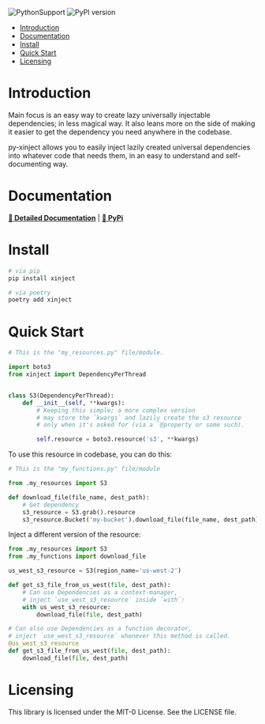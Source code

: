 ![PythonSupport](https://img.shields.io/static/v1?label=python&message=%203.8|%203.9|%203.10&color=blue?style=flat-square&logo=python)
![PyPI version](https://badge.fury.io/py/xinject.svg?)

- [Introduction](#introduction)
- [Documentation](#documentation)
- [Install](#install)
- [Quick Start](#quick-start)
- [Licensing](#licensing)

# Introduction

Main focus is an easy way to create lazy universally injectable dependencies;
in less magical way. It also leans more on the side of making it easier to get
the dependency you need anywhere in the codebase.

py-xinject allows you to easily inject lazily created universal dependencies into whatever code that needs them,
in an easy to understand and self-documenting way.

# Documentation

**[📄 Detailed Documentation](https://xyngular.github.io/py-xinject/latest/)** | **[🐍 PyPi](https://pypi.org/project/xinject/)**

# Install

```bash
# via pip
pip install xinject

# via poetry
poetry add xinject
```

# Quick Start

```python
# This is the "my_resources.py" file/module.

import boto3
from xinject import DependencyPerThread


class S3(DependencyPerThread):
    def __init__(self, **kwargs):
        # Keeping this simple; a more complex version
        # may store the `kwargs` and lazily create the s3 resource
        # only when it's asked for (via a `@property or some such).

        self.resource = boto3.resource('s3', **kwargs)
```

To use this resource in codebase, you can do this:

```python
# This is the "my_functions.py" file/module

from .my_resources import S3

def download_file(file_name, dest_path):
    # Get dependency
    s3_resource = S3.grab().resource
    s3_resource.Bucket('my-bucket').download_file(file_name, dest_path)
```

Inject a different version of the resource:

```python
from .my_resources import S3
from .my_functions import download_file

us_west_s3_resource = S3(region_name='us-west-2')

def get_s3_file_from_us_west(file, dest_path):
    # Can use Dependencies as a context-manager,
    # inject `use_west_s3_resource` inside `with`:
    with us_west_s3_resource:
        download_file(file, dest_path)

# Can also use Dependencies as a function decorator,
# inject `use_west_s3_resource` whenever this method is called.
@us_west_s3_resource
def get_s3_file_from_us_west(file, dest_path):
    download_file(file, dest_path)
```

# Licensing

This library is licensed under the MIT-0 License. See the LICENSE file.
